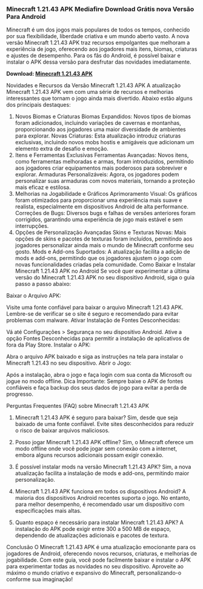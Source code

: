 ### Minecraft 1.21.43 APK Mediafire Download Grátis nova Versão Para Android
Minecraft é um dos jogos mais populares de todos os tempos, conhecido por sua flexibilidade, liberdade criativa e um mundo aberto vasto. A nova versão Minecraft 1.21.43 APK traz recursos empolgantes que melhoram a experiência de jogo, oferecendo aos jogadores mais itens, biomas, criaturas e ajustes de desempenho. Para os fãs do Android, é possível baixar e instalar o APK dessa versão para desfrutar das novidades imediatamente.

**Download: [Minecraft 1.21.43 APK](https://modilimitado.io/pt/minecraft-apk)**

Novidades e Recursos da Versão Minecraft 1.21.43 APK
A atualização Minecraft 1.21.43 APK vem com uma série de recursos e melhorias interessantes que tornam o jogo ainda mais divertido. Abaixo estão alguns dos principais destaques:

1. Novos Biomas e Criaturas
Biomas Expandidos: Novos tipos de biomas foram adicionados, incluindo variações de cavernas e montanhas, proporcionando aos jogadores uma maior diversidade de ambientes para explorar.
Novas Criaturas: Esta atualização introduz criaturas exclusivas, incluindo novos mobs hostis e amigáveis que adicionam um elemento extra de desafio e emoção.
2. Itens e Ferramentas Exclusivas
Ferramentas Avançadas: Novos itens, como ferramentas melhoradas e armas, foram introduzidos, permitindo aos jogadores criar equipamentos mais poderosos para sobreviver e explorar.
Armaduras Personalizáveis: Agora, os jogadores podem personalizar suas armaduras com novos materiais, tornando a proteção mais eficaz e estilosa.
3. Melhorias na Jogabilidade e Gráficos
Aprimoramento Visual: Os gráficos foram otimizados para proporcionar uma experiência mais suave e realista, especialmente em dispositivos Android de alta performance.
Correções de Bugs: Diversos bugs e falhas de versões anteriores foram corrigidos, garantindo uma experiência de jogo mais estável e sem interrupções.
4. Opções de Personalização Avançadas
Skins e Texturas Novas: Mais opções de skins e pacotes de texturas foram incluídos, permitindo aos jogadores personalizar ainda mais o mundo de Minecraft conforme seu gosto.
Mods e Add-ons Suportados: A atualização facilita a adição de mods e add-ons, permitindo que os jogadores ajustem o jogo com novas funcionalidades criadas pela comunidade.
Como Baixar e Instalar Minecraft 1.21.43 APK no Android
Se você quer experimentar a última versão do Minecraft 1.21.43 APK no seu dispositivo Android, siga o guia passo a passo abaixo:

Baixar o Arquivo APK:

Visite uma fonte confiável para baixar o arquivo Minecraft 1.21.43 APK. Lembre-se de verificar se o site é seguro e recomendado para evitar problemas com malware.
Ativar Instalação de Fontes Desconhecidas:

Vá até Configurações > Segurança no seu dispositivo Android.
Ative a opção Fontes Desconhecidas para permitir a instalação de aplicativos de fora da Play Store.
Instalar o APK:

Abra o arquivo APK baixado e siga as instruções na tela para instalar o Minecraft 1.21.43 no seu dispositivo.
Abrir o Jogo:

Após a instalação, abra o jogo e faça login com sua conta da Microsoft ou jogue no modo offline.
Dica Importante: Sempre baixe o APK de fontes confiáveis e faça backup dos seus dados de jogo para evitar a perda de progresso.

Perguntas Frequentes (FAQ) sobre Minecraft 1.21.43 APK
1. Minecraft 1.21.43 APK é seguro para baixar?
Sim, desde que seja baixado de uma fonte confiável. Evite sites desconhecidos para reduzir o risco de baixar arquivos maliciosos.

2. Posso jogar Minecraft 1.21.43 APK offline?
Sim, o Minecraft oferece um modo offline onde você pode jogar sem conexão com a internet, embora alguns recursos adicionais possam exigir conexão.

3. É possível instalar mods na versão Minecraft 1.21.43 APK?
Sim, a nova atualização facilita a instalação de mods e add-ons, permitindo maior personalização.

4. Minecraft 1.21.43 APK funciona em todos os dispositivos Android?
A maioria dos dispositivos Android recentes suporta o jogo. No entanto, para melhor desempenho, é recomendado usar um dispositivo com especificações mais altas.

5. Quanto espaço é necessário para instalar Minecraft 1.21.43 APK?
A instalação do APK pode exigir entre 300 a 500 MB de espaço, dependendo de atualizações adicionais e pacotes de textura.

Conclusão
O Minecraft 1.21.43 APK é uma atualização emocionante para os jogadores de Android, oferecendo novos recursos, criaturas, e melhorias de jogabilidade. Com este guia, você pode facilmente baixar e instalar o APK para experimentar todas as novidades no seu dispositivo. Aproveite ao máximo o mundo criativo e expansivo do Minecraft, personalizando-o conforme sua imaginação!

